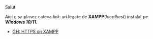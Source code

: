 Salut

Aici o sa plasez cateva *link*-uri legate de **XAMPP**(*localhost*) instalat pe ***Windows 10/11***.

 - [GH: HTTPS on XAMPP](https://gist.github.com/adnan360/ad2b1cfc44114ac6f91fbb668c76798d)
